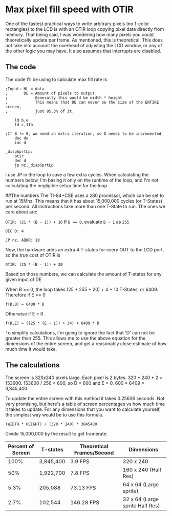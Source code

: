 # Max pixel fill speed with OTIR

One of the fastest practical ways to write arbitrary pixels (no 1-color rectangles) to the LCD is
with an OTIR loop copying pixel data directly from memory. That being said, I was wondering how many
pixels you could theoretically update per frame. As mentioned, this is theoretical. This does not
take into account the overhead of adjusting the LCD window, or any of the other logic you may have.
It also assumes that interrupts are disabled.

## The code

The code I'll be using to calculate max fill rate is

```z80
;Input: HL = data
;       DE = Amount of pixels to output
;            Generally this would be width * height
;            This means that DE can never be the size of the ENTIRE screen,
;            just 85.3% of it.

    ld b,e
    ld c,11h

;If B != 0, we need an extra iteration, so D needs to be incremented
    dec de
    inc d

_dispSprtLp:
    otir
    dec d
    jp nz,_dispSprtLp
```

I use JP in the loop to save a few extra cycles. When calculating the numbers below, I'm basing it
only on the runtime of the loop, and I'm not calculating the negligible setup time for the loop.

##The numbers
The TI-84+CSE uses a z80 processor, which can be set to run at 15Mhz. This means that it has about
15,000,000 cycles (or T-States) per second. All instructions take more than one T-State to run. The
ones we care about are:

`OTIR: (21 * (B - 1)) + 16` If `B == 0`, evaluate `B - 1` as `255`

`DEC D: 4`

`JP nz, ADDR: 10`

Now, the hardware adds an extra 4 T-states for every OUT to the LCD port, so
the _true_ cost of OTIR is

`OTIR: (25 * (B - 1)) + 20`

Based on those numbers, we can calculate the amount of T-states for any given
input of DE

When B == 0, the loop takes (25 * 255 + 20) + 4 + 10 T-States, or 6409.
Therefore if E == 0

`f(D,0) = 6409 * D`

Otherwise if E > 0

`f(D,E) = ((25 * (E - 1)) + 34) + 6409 * D`


To simplify calculations, I'm going to ignore the fact that 'D' can not be greater than 255. This
allows me to use the above equation for the dimensions of the entire screen, and get a reasonably
close estimate of how much time it would take.

## The calculations
The screen is 320x240 pixels large. Each pixel is 2 bytes. 320 * 240 * 2 = 153600. 153600 / 256 =
600, so D = 600 and E = 0. 600 * 6409 = 3,845,400.

To update the entire screen with this method it takes 0.25636 seconds. Not very promising, but
here's a table of screen percentages vs how much time it takes to update. For any dimensions that
you want to calculate yourself, the simplest way would be to use this formula.

`(WIDTH * HEIGHT) / (320 * 240) * 3845400`

Divide 15,000,000 by the result to get framerate.

Percent of Screen | T-states  | Theoretical Frames/Second | Dimensions
----------------- | --------  | ------------------------- | ----------
100%              | 3,845,400 | 3.9 FPS                   | 320 x 240
50%               | 1,922,700 | 7.8 FPS                   | 160 x 240 (Half Res)
5.3%              | 205,088   | 73.13 FPS                 | 64 x 64 (Large sprite)
2.7%              | 102,544   | 146.28 FPS                | 32 x 64 (Large sprite Half Res)
